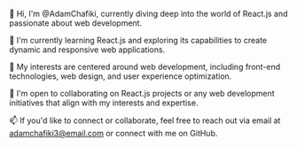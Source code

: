 👋 Hi, I'm @AdamChafiki, currently diving deep into the world of React.js and passionate about web development.

🌱 I'm currently learning React.js and exploring its capabilities to create dynamic and responsive web applications.

👀 My interests are centered around web development, including front-end technologies, web design, and user experience optimization.

💞️ I'm open to collaborating on React.js projects or any web development initiatives that align with my interests and expertise.

📫 If you'd like to connect or collaborate, feel free to reach out via email at adamchafiki3@email.com or connect with me on GitHub.
